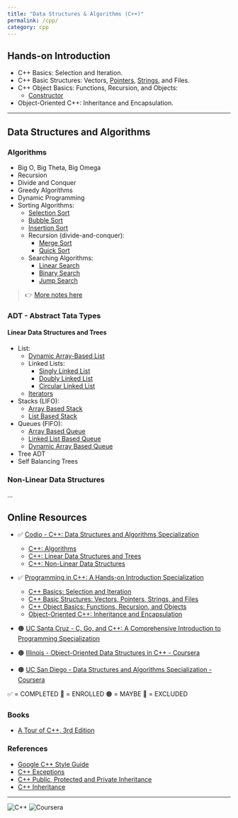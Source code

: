 ```yaml
---
title: "Data Structures & Algorithms (C++)"
permalink: /cpp/
category: cpp
---
```


## Hands-on Introduction

* C++ Basics: Selection and Iteration.
* C++ Basic Structures: Vectors, [Pointers](./01-Hands-on-Introduction/Code-snippets/Pointers-vs-references.md), [Strings](./01-Hands-on-Introduction/Code-snippets/Strings.md), and Files.
* C++ Object Basics: Functions, Recursion, and Objects:
  * [Constructor](./01-Hands-on-Introduction/Code-snippets/Constructor.md)
* Object-Oriented C++: Inheritance and Encapsulation.

---

## Data Structures and Algorithms

### Algorithms

* Big O, Big Theta, Big Omega
* Recursion
* Divide and Conquer
* Greedy Algorithms
* Dynamic Programming
* Sorting Algorithms:
  * [Selection Sort](./02-Algorithms/Sorting-Algorithms-Selection-Sort.md)
  * [Bubble Sort](./02-Algorithms/Sorting-Algorithms-Bubble-Sort.md)
  * [Insertion Sort](./02-Algorithms/Sorting-Algorithms-Insertion-Sort.md)
  * Recursion (divide-and-conquer):
    * [Merge Sort](./02-Algorithms/Sorting-Algorithms-Merge-Sort.md)
    * [Quick Sort](./02-Algorithms/Sorting-Algorithms-Quick-Sort.md)
  * Searching Algorithms:
    * [Linear Search](./02-Algorithms/Search-Linear.md)
    * [Binary Search](./02-Algorithms/Search-Binary.md)
    * [Jump Search](./02-Algorithms/Search-Jump.md)

> :point_right: [More notes here](./02-Algorithms/02-Algorithms.md)

### ADT - Abstract Tata Types

#### Linear Data Structures and Trees

* List:
  * [Dynamic Array-Based List](./03-Linear-Data-Structures-and-Trees/Dynamic-Array-List.md)
  * Linked Lists:
    * [Singly Linked List](./03-Linear-Data-Structures-and-Trees/Singly-Linked-List.md)
    * [Doubly Linked List](./03-Linear-Data-Structures-and-Trees/Doubly-Linked-List.md)
    * [Circular Linked List](./03-Linear-Data-Structures-and-Trees/Circular-Linked-List.md)
  * [Iterators](./03-Linear-Data-Structures-and-Trees/Iterators.md)
* Stacks (LIFO):
  * [Array Based Stack](./03-Linear-Data-Structures-and-Trees/Stack-Array.md)
  * [List Based Stack](./03-Linear-Data-Structures-and-Trees/Stack-List.md)
* Queues (FIFO):
  * [Array Based Queue](./03-Linear-Data-Structures-and-Trees/Queue-Array.md)
  * [Linked List Based Queue](./03-Linear-Data-Structures-and-Trees/Queue-Array.md)
  * [Dynamic Array Based Queue](./03-Linear-Data-Structures-and-Trees/Queue-Dynamic-Array.md)
* Tree ADT
* Self Balancing Trees

### Non-Linear Data Structures

...

## Online Resources

* ✅ [Codio - C++: Data Structures and Algorithms Specialization](https://www.coursera.org/specializations/codio-cpp-dsa)
  * [C++: Algorithms](https://www.coursera.org/learn/codio-cpp-algorithms)
  * [C++: Linear Data Structures and Trees](https://www.coursera.org/learn/codio-cpp-linear-data-structures-and-trees?specialization=codio-cpp-dsa#modules)
  * [C++: Non-Linear Data Structures](https://www.coursera.org/learn/codio-cpp-non-linear-data-structures?specialization=codio-cpp-dsa)

* ✅ [Programming in C++: A Hands-on Introduction Specialization](https://www.coursera.org/specializations/hands-on-cpp)
  * [C++ Basics: Selection and Iteration](https://www.coursera.org/learn/codio-cpp-basics?specialization=hands-on-cpp)
  * [C++ Basic Structures: Vectors, Pointers, Strings, and Files](https://www.coursera.org/learn/cpp-basic-structures-vectors-pointers-strings-and-files?specialization=hands-on-cpp)
  * [C++ Object Basics: Functions, Recursion, and Objects](https://www.coursera.org/learn/cpp-object-basics?specialization=hands-on-cpp)
  * [Object-Oriented C++: Inheritance and Encapsulation](https://www.coursera.org/learn/object-oriented-cpp?specialization=hands-on-cpp)

* 🟠 [UC Santa Cruz -  C, Go, and C++: A Comprehensive Introduction to Programming Specialization](https://www.coursera.org/programs/online-learning-for-apple/specializations/c-go-c-plus-plus)

* 🟠 [Illinois - Object-Oriented Data Structures in C++ - Coursera](https://www.coursera.org/programs/online-learning-for-apple/learn/cs-fundamentals-1)

* 🟠 [UC San Diego - Data Structures and Algorithms Specialization - Coursera](https://www.coursera.org/programs/online-learning-for-apple/specializations/data-structures-algorithms)

✅ = COMPLETED
🚧 = ENROLLED
🟠 = MAYBE
🔴 = EXCLUDED

### Books

* [A Tour of C++, 3rd Edition](https://learning.oreilly.com/library/view/a-tour-of/9780136823575/)

### References

* [Google C++ Style Guide](https://google.github.io/styleguide/cppguide.html#Function_Names)
* [C++ Exceptions](https://en.cppreference.com/w/cpp/error/exception)
* [C++ Public, Protected and Private Inheritance](https://www.programiz.com/cpp-programming/public-protected-private-inheritance)
* [C++ Inheritance](https://www.tutorialspoint.com/cplusplus/cpp_inheritance.htm)

---

![C++](https://img.shields.io/badge/C++-%2300599C.svg?logo=c%2B%2B&logoColor=white) ![Coursera](https://img.shields.io/badge/Coursera-0056D2?logo=coursera&logoColor=fff)

